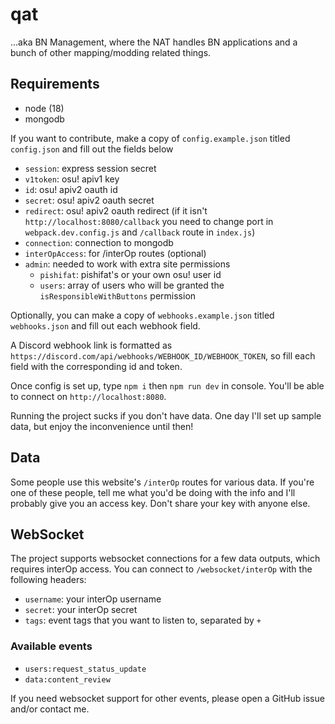 # qat

...aka BN Management, where the NAT handles BN applications and a bunch of other mapping/modding related things.

## Requirements

- node (18)
- mongodb

If you want to contribute, make a copy of `config.example.json` titled `config.json` and fill out the fields below

- `session`: express session secret
- `v1token`: osu! apiv1 key
- `id`: osu! apiv2 oauth id
- `secret`: osu! apiv2 oauth secret
- `redirect`: osu! apiv2 oauth redirect (if it isn't `http://localhost:8080/callback` you need to change port in `webpack.dev.config.js` and `/callback` route in `index.js`)
- `connection`: connection to mongodb
- `interOpAccess`: for /interOp routes (optional)
- `admin`: needed to work with extra site permissions
  - `pishifat`: pishifat's or your own osu! user id
  - `users`: array of users who will be granted the `isResponsibleWithButtons` permission

Optionally, you can make a copy of `webhooks.example.json` titled `webhooks.json` and fill out each webhook field.

A Discord webhook link is formatted as `https://discord.com/api/webhooks/WEBHOOK_ID/WEBHOOK_TOKEN`, so fill each field with the corresponding id and token.

Once config is set up, type `npm i` then `npm run dev` in console. You'll be able to connect on `http://localhost:8080`.

Running the project sucks if you don't have data. One day I'll set up sample data, but enjoy the inconvenience until then!

## Data

Some people use this website's `/interOp` routes for various data. If you're one of these people, tell me what you'd be doing with the info and I'll probably give you an access key. Don't share your key with anyone else.

## WebSocket

The project supports websocket connections for a few data outputs, which requires interOp access. You can connect to `/websocket/interOp` with the following headers:

- `username`: your interOp username
- `secret`: your interOp secret
- `tags`: event tags that you want to listen to, separated by `+`

### Available events

- `users:request_status_update`
- `data:content_review`

If you need websocket support for other events, please open a GitHub issue and/or contact me.
